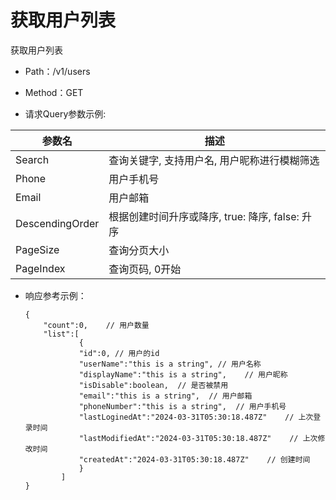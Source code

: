 # 获取用户列表
获取用户列表

- Path：/v1/users

- Method：GET

- 请求Query参数示例:

|参数名      |描述 |
|----------- |----------- |
|Search  |查询关键字, 支持用户名, 用户昵称进行模糊筛选 |
|Phone  |用户手机号 |
|Email  |用户邮箱 |
|DescendingOrder  |根据创建时间升序或降序, true: 降序, false: 升序 |
|PageSize  |查询分页大小 |
|PageIndex  |查询页码, 0开始 |

- 响应参考示例：

    ```
    {
        "count":0,    // 用户数量
        "list":[
                {
                "id":0, // 用户的id
                "userName":"this is a string", // 用户名称
                "displayName":"this is a string",    // 用户昵称
                "isDisable":boolean,  // 是否被禁用
                "email":"this is a string",  // 用户邮箱
                "phoneNumber":"this is a string",  // 用户手机号
                "lastLoginedAt":"2024-03-31T05:30:18.487Z"    // 上次登录时间
                "lastModifiedAt":"2024-03-31T05:30:18.487Z"    // 上次修改时间
                "createdAt":"2024-03-31T05:30:18.487Z"    // 创建时间
                }
            ]
    }    
    ``` 
